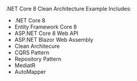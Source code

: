 .NET Core 8 Clean Architecture Example
Includes:
- .NET Core 8
- Entity Framework Core 8
- ASP.NET Core 8 Web API
- ASP.NET Blazor Web Assembly
- Clean Architecure
- CQRS Pattern
- Repository Pattern
- MediatR
- AutoMapper

